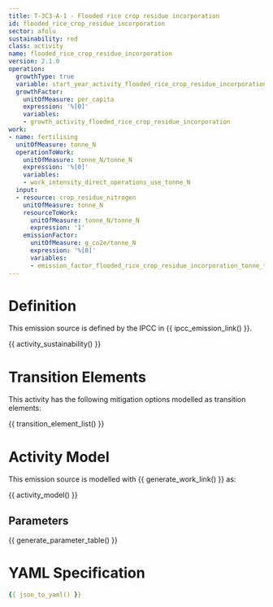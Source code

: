 ```yaml
---
title: T-3C3-A-1 - Flooded rice crop residue incorporation
id: flooded_rice_crop_residue_incorporation
sector: afolu
sustainability: red
class: activity
name: flooded_rice_crop_residue_incorporation
version: 2.1.0
operation:
  growthType: true
  variable: start_year_activity_flooded_rice_crop_residue_incorporation
  growthFactor:
    unitOfMeasure: per_capita
    expression: '%[0]'
    variables:
    - growth_activity_flooded_rice_crop_residue_incorporation
work:
- name: fertilising
  unitOfMeasure: tonne_N
  operationToWork:
    unitOfMeasure: tonne_N/tonne_N
    expression: '%[0]'
    variables:
    - work_intensity_direct_operations_use_tonne_N
  input:
  - resource: crop_residue_nitrogen
    unitOfMeasure: tonne_N
    resourceToWork:
      unitOfMeasure: tonne_N/tonne_N
      expression: '1'
    emissionFactor:
      unitOfMeasure: g_co2e/tonne_N
      expression: '%[0]'
      variables:
      - emission_factor_flooded_rice_crop_residue_incorporation_tonne_to_co2e_gram
---
```

# Definition
This emission source is defined by the IPCC in {{ ipcc_emission_link() }}.


{{ activity_sustainability() }}

# Transition Elements

This activity has the following mitigation options modelled as transition elements:

{{ transition_element_list() }}

# Activity Model
This emission source is modelled with {{ generate_work_link() }} as:

{{ activity_model() }}

## Parameters

{{ generate_parameter_table() }}

# YAML Specification

```yaml
{{ json_to_yaml() }}
```